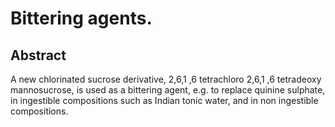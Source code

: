# Bittering agents.

## Abstract
A new chlorinated sucrose derivative, 2,6,1 ,6 tetrachloro 2,6,1 ,6 tetradeoxy mannosucrose, is used as a bittering agent, e.g. to replace quinine sulphate, in ingestible compositions such as Indian tonic water, and in non ingestible compositions.